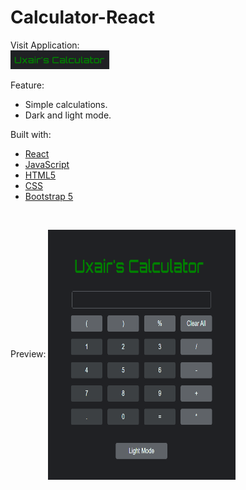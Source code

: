 
# Calculator-React
Visit Application:
<br>
<a href=""><img src="https://raw.githubusercontent.com/uxairishere/Calculator-React/main/calbutton.png" width="160" height="30" /></a>

Feature: 
* Simple calculations.
* Dark and light mode.

Built with:
* [React](https://reactjs.org/)
* [JavaScript](https://www.w3schools.com/js/)
* [HTML5](https://www.w3schools.com/html/)
* [CSS](https://www.w3schools.com/css/css_intro.asp)
* [Bootstrap 5](https://getbootstrap.com/)
<br>

Preview:
<img align="center" src="https://raw.githubusercontent.com/uxairishere/Calculator-React/main/herokucal.png" alt="gautamkrishnar" height="400" width="300" />
